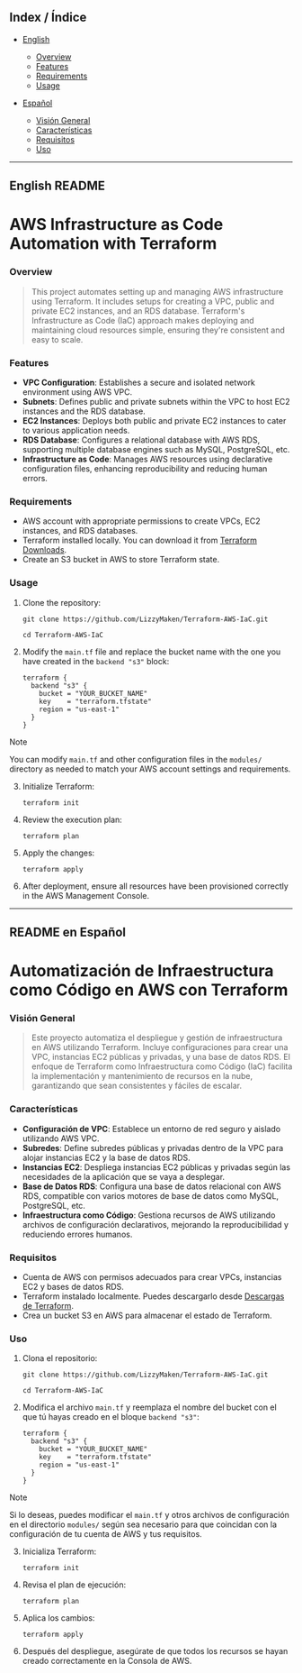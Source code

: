 ## Index / Índice

- [English](#english-readme)
  - [Overview](#english-readme)
  - [Features](#features)
  - [Requirements](#requirements)
  - [Usage](#usage)
    
- [Español](#readme-en-español)
  - [Visión General](#readme-en-español)
  - [Características](#características)
  - [Requisitos](#requisitos)
  - [Uso](#uso)

---

## English README

# AWS Infrastructure as Code Automation with Terraform

### Overview

> This project automates setting up and managing AWS infrastructure using Terraform. It includes setups for creating a VPC, public and private EC2 instances, and an RDS database. Terraform's Infrastructure as Code (IaC) approach makes deploying and maintaining cloud resources simple, ensuring they're consistent and easy to scale.

### Features

- **VPC Configuration**: Establishes a secure and isolated network environment using AWS VPC.
- **Subnets**: Defines public and private subnets within the VPC to host EC2 instances and the RDS database.
- **EC2 Instances**: Deploys both public and private EC2 instances to cater to various application needs.
- **RDS Database**: Configures a relational database with AWS RDS, supporting multiple database engines such as MySQL, PostgreSQL, etc.
- **Infrastructure as Code**: Manages AWS resources using declarative configuration files, enhancing reproducibility and reducing human errors.

### Requirements

- AWS account with appropriate permissions to create VPCs, EC2 instances, and RDS databases.
- Terraform installed locally. You can download it from [Terraform Downloads](https://www.terraform.io/downloads.html).
- Create an S3 bucket in AWS to store Terraform state.

### Usage

1. Clone the repository:

       git clone https://github.com/LizzyMaken/Terraform-AWS-IaC.git

       cd Terraform-AWS-IaC

2. Modify the `main.tf` file and replace the bucket name with the one you have created in the `backend "s3"` block:
 
    ```hcl
    terraform {
      backend "s3" {
        bucket = "YOUR_BUCKET_NAME"
        key    = "terraform.tfstate"
        region = "us-east-1"
      }
    }
    ```

> [!NOTE]
> You can modify `main.tf` and other configuration files in the `modules/` directory as needed to match your AWS account settings and requirements.

3. Initialize Terraform:

       terraform init

4. Review the execution plan:

       terraform plan

5. Apply the changes:

       terraform apply

6. After deployment, ensure all resources have been provisioned correctly in the AWS Management Console.

---

## README en Español

# Automatización de Infraestructura como Código en AWS con Terraform

### Visión General

> Este proyecto automatiza el despliegue y gestión de infraestructura en AWS utilizando Terraform. Incluye configuraciones para crear una VPC, instancias EC2 públicas y privadas, y una base de datos RDS. El enfoque de Terraform como Infraestructura como Código (IaC) facilita la implementación y mantenimiento de recursos en la nube, garantizando que sean consistentes y fáciles de escalar.

### Características

- **Configuración de VPC**: Establece un entorno de red seguro y aislado utilizando AWS VPC.
- **Subredes**: Define subredes públicas y privadas dentro de la VPC para alojar instancias EC2 y la base de datos RDS.
- **Instancias EC2**: Despliega instancias EC2 públicas y privadas según las necesidades de la aplicación que se vaya a desplegar.
- **Base de Datos RDS**: Configura una base de datos relacional con AWS RDS, compatible con varios motores de base de datos como MySQL, PostgreSQL, etc.
- **Infraestructura como Código**: Gestiona recursos de AWS utilizando archivos de configuración declarativos, mejorando la reproducibilidad y reduciendo errores humanos.

### Requisitos

- Cuenta de AWS con permisos adecuados para crear VPCs, instancias EC2 y bases de datos RDS.
- Terraform instalado localmente. Puedes descargarlo desde [Descargas de Terraform](https://www.terraform.io/downloads.html).
- Crea un bucket S3 en AWS para almacenar el estado de Terraform.

### Uso

1. Clona el repositorio:

       git clone https://github.com/LizzyMaken/Terraform-AWS-IaC.git

       cd Terraform-AWS-IaC


2. Modifica el archivo `main.tf` y reemplaza el nombre del bucket con el que tú hayas creado en el bloque `backend "s3"`:

    ```hcl
    terraform {
      backend "s3" {
        bucket = "YOUR_BUCKET_NAME"
        key    = "terraform.tfstate"
        region = "us-east-1"
      }
    }
    ```
    
> [!NOTE]
> Si lo deseas, puedes modificar el `main.tf` y otros archivos de configuración en el directorio `modules/` según sea necesario para que coincidan con la configuración de tu cuenta de AWS y tus requisitos.

3. Inicializa Terraform:

       terraform init

4. Revisa el plan de ejecución:

       terraform plan

5. Aplica los cambios:

       terraform apply

6. Después del despliegue, asegúrate de que todos los recursos se hayan creado correctamente en la Consola de AWS.

